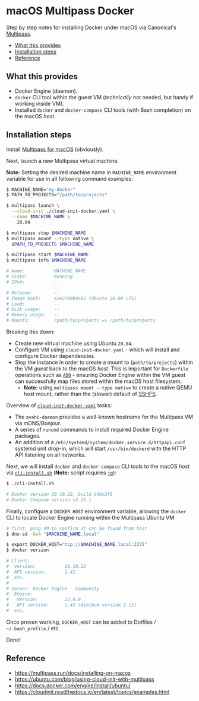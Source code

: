 # macOS Multipass Docker

Step by step notes for installing Docker under macOS via Canonical's [Multipass](https://multipass.run/).

- [What this provides](#what-this-provides)
- [Installation steps](#installation-steps)
- [Reference](#reference)

## What this provides

- Docker Engine (daemon).
- `docker` CLI tool within the guest VM (_technically_ not needed, but handy if working inside VM).
- Installed `docker` and `docker-compose` CLI tools (with Bash completion) on the macOS _host_.

## Installation steps

Install [Multipass for macOS](https://multipass.run/docs/installing-on-macos) (obviously).

Next, launch a new Multipass virtual machine.

**Note:** Setting the desired machine name in `MACHINE_NAME` environment variable for use in all following command examples:

```sh
$ MACHINE_NAME="my-docker"
$ PATH_TO_PROJECTS="/path/to/projects"

$ multipass launch \
  --cloud-init ./cloud-init-docker.yaml \
  --name $MACHINE_NAME \
    20.04

$ multipass stop $MACHINE_NAME
$ multipass mount --type native \
  $PATH_TO_PROJECTS $MACHINE_NAME

$ multipass start $MACHINE_NAME
$ multipass info $MACHINE_NAME

# Name:           MACHINE_NAME
# State:          Running
# IPv4:           --

# Release:        --
# Image hash:     e2e27e9b9a82 (Ubuntu 20.04 LTS)
# Load:           --
# Disk usage:     --
# Memory usage:   --
# Mounts:         /path/to/projects => /path/to/projects
```

Breaking this down:

- Create new virtual machine using Ubuntu `20.04`.
- Configure VM using `cloud-init-docker.yaml` - which will install and configure Docker dependencies.
- Stop the instance in order to create a mount to (`path/to/projects`) within the VM _guest_ back to the macOS _host_. This is important for `Dockerfile` operations such as [`ADD`](https://docs.docker.com/engine/reference/builder/#add) - ensuring Docker Engine within the VM guest can successfully map files stored within the macOS host filesystem.
	- **Note:** using `multipass mount --type native` to create a native QEMU host mount, rather than the (slower) default of [SSHFS](https://github.com/libfuse/sshfs).

Overview of [`cloud-init-docker.yaml`](cloud-init-docker.yaml) tasks:

- The `avahi-daemon` provides a well-known hostname for the Multipass VM via mDNS/Bonjour.
- A series of `runcmd` commands to install required Docker Engine packages.
- An addition of a `/etc/systemd/system/docker.service.d/httpapi.conf` systemd unit drop-in, which will start `/usr/bin/dockerd` with the HTTP API listening on all networks.

Next, we will install `docker` and `docker-compose` CLI tools to the macOS _host_ via [`cli-install.sh`](cli-install.sh) (**Note:** script requires [`jq`](https://stedolan.github.io/jq/)):

```sh
$ ./cli-install.sh

# Docker version 20.10.22, build b40c2f6
# Docker Compose version v2.15.1
```

Finally, configure a `DOCKER_HOST` environment variable, allowing the `docker` CLI to locate Docker Engine running within the Multipass Ubuntu VM:

```sh
# first, ping VM to confirm it can be found from host
$ dns-sd -Gv4 "$MACHINE_NAME.local"

$ export DOCKER_HOST="tcp://$MACHINE_NAME.local:2375"
$ docker version

# Client:
#  Version:           20.10.22
#  API version:       1.41
#  etc.
#
# Server: Docker Engine - Community
#  Engine:
#   Version:          23.0.0
#   API version:      1.42 (minimum version 1.12)
#  etc.
```

Once proven working, `DOCKER_HOST` can be added to Dotfiles / `~/.bash_profile` / etc.

Done!

## Reference

- https://multipass.run/docs/installing-on-macos
- https://ubuntu.com/blog/using-cloud-init-with-multipass
- https://docs.docker.com/engine/install/ubuntu/
- https://cloudinit.readthedocs.io/en/latest/topics/examples.html
